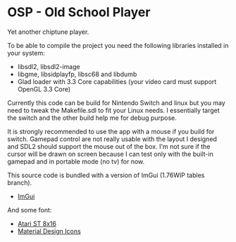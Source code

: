 # OSP - Old School Player
Yet another chiptune player.


To be able to compile the project you need the following libraries installed in your system:

- libsdl2, libsdl2-image
- libgme, libsidplayfp, libsc68 and libdumb
- Glad loader with 3.3 Core capabilities (your video card must support OpenGL 3.3 Core)


Currently this code can be build for Nintendo Switch and linux but you may need to tweak the Makefile.sdl to fit your Linux needs.
I essentially target the switch and the other build help me for debug purpose.

It is strongly recommended to use the app with a mouse if you build for switch. Gamepad control are not really
usable with the layout I designed and SDL2 should support the mouse out of the box. I'm not sure if the cursor
will be drawn on screen because I can test only with the built-in gamepad and in portable mode (no tv) for now.


This source code is bundled with a version of ImGui (1.76WIP tables branch).
- [ImGui](https://github.com/ocornut/imgui)

And some font:
- [Atari ST 8x16](https://www.dafont.com/fr/atari-st-8x16-system-font.font)
- [Material Design Icons](https://materialdesignicons.com/)